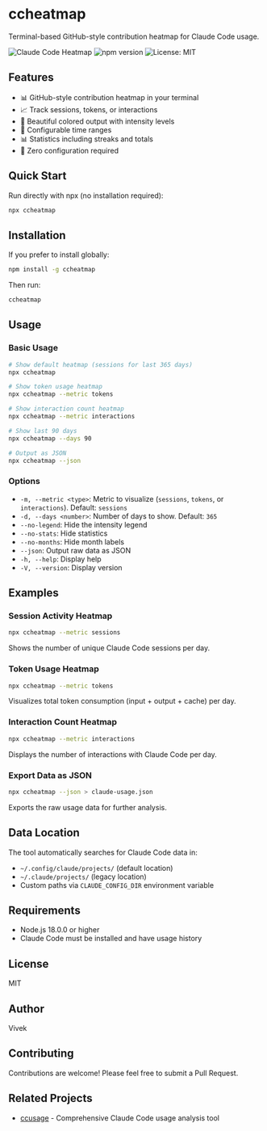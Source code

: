 # ccheatmap

Terminal-based GitHub-style contribution heatmap for Claude Code usage.

![Claude Code Heatmap](https://img.shields.io/badge/Claude-Code-blue)
![npm version](https://img.shields.io/npm/v/ccheatmap)
![License: MIT](https://img.shields.io/badge/License-MIT-yellow.svg)

## Features

- 📊 GitHub-style contribution heatmap in your terminal
- 📈 Track sessions, tokens, or interactions
- 🎨 Beautiful colored output with intensity levels
- 📅 Configurable time ranges
- 📊 Statistics including streaks and totals
- 🔧 Zero configuration required

## Quick Start

Run directly with npx (no installation required):

```bash
npx ccheatmap
```

## Installation

If you prefer to install globally:

```bash
npm install -g ccheatmap
```

Then run:

```bash
ccheatmap
```

## Usage

### Basic Usage

```bash
# Show default heatmap (sessions for last 365 days)
npx ccheatmap

# Show token usage heatmap
npx ccheatmap --metric tokens

# Show interaction count heatmap
npx ccheatmap --metric interactions

# Show last 90 days
npx ccheatmap --days 90

# Output as JSON
npx ccheatmap --json
```

### Options

- `-m, --metric <type>`: Metric to visualize (`sessions`, `tokens`, or `interactions`). Default: `sessions`
- `-d, --days <number>`: Number of days to show. Default: `365`
- `--no-legend`: Hide the intensity legend
- `--no-stats`: Hide statistics
- `--no-months`: Hide month labels
- `--json`: Output raw data as JSON
- `-h, --help`: Display help
- `-V, --version`: Display version

## Examples

### Session Activity Heatmap
```bash
npx ccheatmap --metric sessions
```
Shows the number of unique Claude Code sessions per day.

### Token Usage Heatmap
```bash
npx ccheatmap --metric tokens
```
Visualizes total token consumption (input + output + cache) per day.

### Interaction Count Heatmap
```bash
npx ccheatmap --metric interactions
```
Displays the number of interactions with Claude Code per day.

### Export Data as JSON
```bash
npx ccheatmap --json > claude-usage.json
```
Exports the raw usage data for further analysis.

## Data Location

The tool automatically searches for Claude Code data in:
- `~/.config/claude/projects/` (default location)
- `~/.claude/projects/` (legacy location)
- Custom paths via `CLAUDE_CONFIG_DIR` environment variable

## Requirements

- Node.js 18.0.0 or higher
- Claude Code must be installed and have usage history

## License

MIT

## Author

Vivek

## Contributing

Contributions are welcome! Please feel free to submit a Pull Request.

## Related Projects

- [ccusage](https://github.com/ryoppippi/ccusage) - Comprehensive Claude Code usage analysis tool